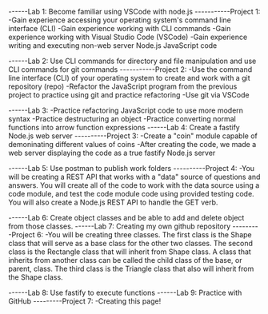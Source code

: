 ------Lab 1: Become familiar using VSCode with node.js
-----------Project 1:
-Gain experience accessing your operating system's command line interface (CLI)
-Gain experience working with CLI commands
-Gain experience working with Visual Studio Code (VSCode)
-Gain experience writing and executing non-web server Node.js JavaScript code

------Lab 2: Use CLI commands for directory and file manipulation and use CLI commands for git commands
-----------Project 2:
-Use the command line interface (CLI) of your operating system to create and work with a git repository (repo)
-Refactor the JavaScript program from the previous project to practice using git and practice refactoring
-Use git via VSCode

------Lab 3: 
-Practice refactoring JavaScript code to use more modern syntax
-Practice destructuring an object
-Practice converting normal functions into arrow function expressions
------Lab 4: Create a fastify Node.js web server
----------Project 3:
-Create a "coin" module capable of demoninating different values of coins
-After creating the code, we made a web server displaying the code as a true fastify Node.js server

------Lab 5: Use postman to publish work folders
----------Project 4:
-You will be creating a REST API that works with a "data" source of questions and answers. You will create all of the code to work with the data source using a code module, and test the code module code using provided testing code. You will also create a Node.js REST API to handle the GET verb. 

------Lab 6: Create object classes and be able to add and delete object from those classes.
------Lab 7: Creating my own github repository
---------Project 6: 
-You will be creating three classes. The first class is the Shape class that will serve as a base class for the other two classes. The second class is the Rectangle class that will inherit from Shape class. A class that inherits from another class can be called the child class of the base, or parent, class. The third class is the Triangle class that also will inherit from the Shape class.

------Lab 8: Use fastify to execute functions
------Lab 9: Practice with GitHub
---------Project 7:
-Creating this page!
